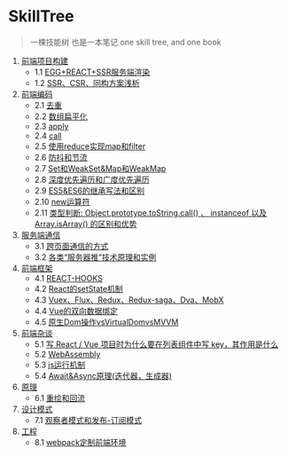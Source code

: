 # SkillTree
> 一棵技能树 也是一本笔记
    one skill tree, and one book

1. [前端项目构建](https://github.com/skadieyes/SkillTree/tree/master/%E5%89%8D%E7%AB%AF%E9%A1%B9%E7%9B%AE%E6%9E%84%E5%BB%BA)
    - 1.1 [EGG+REACT+SSR服务端渲染](https://github.com/skadieyes/SkillTree/blob/master/前端项目构建/EGG%2BREACT%2BSSR服务端渲染.md)
    - 1.2 [SSR、CSR、同构方案浅析](https://github.com/skadieyes/SkillTree/blob/master/%E5%89%8D%E7%AB%AF%E9%A1%B9%E7%9B%AE%E6%9E%84%E5%BB%BA/SSR%E3%80%81CSR%E3%80%81%E5%90%8C%E6%9E%84%E6%96%B9%E6%A1%88%E6%B5%85%E6%9E%90.md)
2. [前端编码](https://github.com/skadieyes/SkillTree/tree/master/%E5%89%8D%E7%AB%AF%E7%BC%96%E7%A0%81)
     - 2.1 [去重](https://github.com/skadieyes/SkillTree/blob/master/%E5%89%8D%E7%AB%AF%E7%BC%96%E7%A0%81/1.%E5%8E%BB%E9%87%8D.md)
     - 2.2 [数组扁平化](https://github.com/skadieyes/SkillTree/blob/master/%E5%89%8D%E7%AB%AF%E7%BC%96%E7%A0%81/2.%E6%95%B0%E7%BB%84%E6%89%81%E5%B9%B3%E5%8C%96.md)
     - 2.3 [apply](https://github.com/skadieyes/SkillTree/blob/master/%E5%89%8D%E7%AB%AF%E7%BC%96%E7%A0%81/3.apply.md)
     - 2.4 [call](https://github.com/skadieyes/SkillTree/blob/master/%E5%89%8D%E7%AB%AF%E7%BC%96%E7%A0%81/4.call.md)
     - 2.5 [使用reduce实现map和filter](https://github.com/skadieyes/SkillTree/blob/master/%E5%89%8D%E7%AB%AF%E7%BC%96%E7%A0%81/5.%E4%BD%BF%E7%94%A8reduce%E5%AE%9E%E7%8E%B0map%E5%92%8Cfilter.md)
     - 2.6 [防抖和节流](https://github.com/skadieyes/SkillTree/blob/master/%E7%BC%96%E7%A0%81/6.%E9%98%B2%E6%8A%96%E5%92%8C%E8%8A%82%E6%B5%81.md)
     - 2.7 [Set和WeakSet&Map和WeakMap](https://github.com/skadieyes/SkillTree/blob/master/%E7%BC%96%E7%A0%81/7.Set%E5%92%8CWeakSet%26Map%E5%92%8CWeakMap.md)
     - 2.8 [深度优先遍历和广度优先遍历](https://github.com/skadieyes/SkillTree/blob/master/%E7%BC%96%E7%A0%81/8.%E6%B7%B1%E5%BA%A6%E4%BC%98%E5%85%88%E9%81%8D%E5%8E%86%E5%92%8C%E5%B9%BF%E5%BA%A6%E4%BC%98%E5%85%88%E9%81%8D%E5%8E%86.md)
     - 2.9 [ES5&ES6的继承写法和区别](https://github.com/skadieyes/SkillTree/blob/master/%E7%BC%96%E7%A0%81/9.ES5%26ES6%E7%BB%A7%E6%89%BF%E7%9A%84%E5%8C%BA%E5%88%AB.md)
     - 2.10 [new运算符](https://github.com/skadieyes/SkillTree/tree/master/%E7%BC%96%E7%A0%81)
     - 2.11 [类型判断: Object.prototype.toString.call() 、 instanceof 以及 Array.isArray() 的区别和优势](https://github.com/skadieyes/SkillTree/blob/master/%E7%BC%96%E7%A0%81/11.%20%E7%B1%BB%E5%9E%8B%E5%88%A4%E6%96%ADObject.prototype.toString.call()%20%E3%80%81%20instanceof%20%E4%BC%98%E5%8A%A3.md)
3. [服务端通信](https://github.com/skadieyes/SkillTree/tree/master/%E6%9C%8D%E5%8A%A1%E7%AB%AF%E9%80%9A%E4%BF%A1)
    - 3.1 [跨页面通信的方式](https://github.com/skadieyes/SkillTree/blob/master/%E6%9C%8D%E5%8A%A1%E7%AB%AF%E9%80%9A%E4%BF%A1/1.%E8%B7%A8%E9%A1%B5%E9%9D%A2%E9%80%9A%E4%BF%A1%E7%9A%84%E6%96%B9%E5%BC%8F.md)
    - 3.2 [各类“服务器推”技术原理和实例](https://github.com/skadieyes/SkillTree/blob/master/%E6%9C%8D%E5%8A%A1%E7%AB%AF%E9%80%9A%E4%BF%A1/2.%E5%90%84%E7%B1%BB%E2%80%9C%E6%9C%8D%E5%8A%A1%E5%99%A8%E6%8E%A8%E2%80%9D%E6%8A%80%E6%9C%AF%E5%8E%9F%E7%90%86%E5%92%8C%E5%AE%9E%E4%BE%8B.md)
4. [前端框架](https://github.com/skadieyes/SkillTree/tree/master/%E5%89%8D%E7%AB%AF%E6%A1%86%E6%9E%B6)
    - 4.1 [REACT-HOOKS](https://github.com/skadieyes/SkillTree/blob/master/%E5%89%8D%E7%AB%AF%E6%A1%86%E6%9E%B6/REACT-HOOKS.md)
    - 4.2 [React的setState机制](https://github.com/skadieyes/SkillTree/blob/master/%E6%A1%86%E6%9E%B6/React%E7%9A%84setState%E6%9C%BA%E5%88%B6.md)
    - 4.3 [Vuex、Flux、Redux、Redux-saga、Dva、MobX](https://github.com/skadieyes/SkillTree/blob/master/%E6%A1%86%E6%9E%B6/3.Vuex%E3%80%81Flux%E3%80%81Redux%E3%80%81Redux-saga%E3%80%81Dva%E3%80%81MobX.md)
    - 4.4 [Vue的双向数据绑定](https://github.com/skadieyes/SkillTree/blob/master/%E6%A1%86%E6%9E%B6/4.VM-Vue%E7%9A%84%E5%8F%8C%E5%90%91%E6%95%B0%E6%8D%AE%E7%BB%91%E5%AE%9A.md)
    - 4.5 [原生Dom操作vsVirtualDomvsMVVM](https://github.com/skadieyes/SkillTree/blob/master/%E6%A1%86%E6%9E%B6/5.%E5%8E%9F%E7%94%9FDom%E6%93%8D%E4%BD%9CvsVirtualDomvsMVVM.md)
5. [前端杂谈](https://github.com/skadieyes/SkillTree/tree/master/%E5%89%8D%E7%AB%AF%E6%9D%82%E8%B0%88)
    - 5.1 [写 React / Vue 项目时为什么要在列表组件中写 key，其作用是什么](https://github.com/skadieyes/SkillTree/blob/master/%E5%89%8D%E7%AB%AF%E6%9D%82%E8%B0%88/1.%20Vue%20%E9%A1%B9%E7%9B%AE%E6%97%B6%E4%B8%BA%E4%BB%80%E4%B9%88%E8%A6%81%E5%9C%A8%E5%88%97%E8%A1%A8%E7%BB%84%E4%BB%B6%E4%B8%AD%E5%86%99%20key.md)
    - 5.2 [WebAssembly](https://github.com/skadieyes/SkillTree/blob/master/%E6%9D%82%E8%B0%88/2.WebAssembly.md)
    - 5.3 [js运行机制](https://github.com/skadieyes/SkillTree/blob/master/%E6%9D%82%E8%B0%88/js%E8%BF%90%E8%A1%8C%E6%9C%BA%E5%88%B6.md)
    - 5.4 [Await&Async原理(迭代器，生成器)](https://github.com/skadieyes/SkillTree/blob/master/%E6%9D%82%E8%B0%88/4.Await%26Async%E5%8E%9F%E7%90%86.md)
6. [原理](https://github.com/skadieyes/SkillTree/tree/master/%E5%8E%9F%E7%90%86)
    - 6.1 [重绘和回流](https://github.com/skadieyes/SkillTree/blob/master/%E5%8E%9F%E7%90%86/1.%E9%87%8D%E7%BB%98%E5%92%8C%E5%9B%9E%E6%B5%81.md)
7. [设计模式](https://github.com/skadieyes/SkillTree/tree/master/%E8%AE%BE%E8%AE%A1%E6%A8%A1%E5%BC%8F)
    - 7.1 [观察者模式和发布-订阅模式](https://github.com/skadieyes/SkillTree/blob/master/%E8%AE%BE%E8%AE%A1%E6%A8%A1%E5%BC%8F/1.%E8%A7%82%E5%AF%9F%E8%80%85%E6%A8%A1%E5%BC%8F%E5%92%8C%E5%8F%91%E5%B8%83-%E8%AE%A2%E9%98%85%E6%A8%A1%E5%BC%8F.md)
8. [工程](https://github.com/skadieyes/SkillTree/tree/master/工程)
    - 8.1 [webpack定制前端环境](https://github.com/skadieyes/SkillTree/blob/master/%E5%B7%A5%E7%A8%8B/1.webpack.md)
